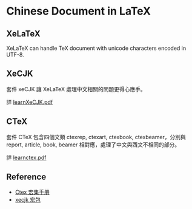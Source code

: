 # Chinese Document in LaTeX

## XeLaTeX
XeLaTeX can handle TeX document with unicode characters encoded in UTF-8.

## XeCJK
套件 xeCJK 讓 XeLaTeX 處理中文相關的問題更得⼼應⼿。

詳 [learnXeCJK.pdf](learnXeCJK.pdf)

## CTeX
套件 CTeX 包含四個文類 ctexrep, ctexart, ctexbook, ctexbeamer，分別與 report,
article, book, beamer 相對應，處理了中文與西文不相同的部分。

詳 [learnctex.pdf](learnctex.pdf)

## Reference
* [Ctex 宏集⼿册](http://mirrors.ibiblio.org/CTAN/language/chinese/ctex/ctex.pdf)
* [xecjk 宏包](http://ftp.yzu.edu.tw/CTAN/macros/xetex/latex/xecjk/xeCJK.pdf)


